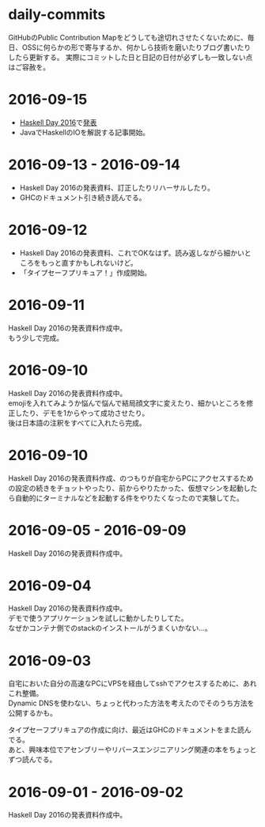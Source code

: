 <!--
Execute this vim command to push updates of this file:

:w | !bash -c 'git add README.md ; git commit -m"update" ; git push'
-->

# daily-commits

GitHubのPublic Contribution Mapをどうしても途切れさせたくないために、毎日、OSSに何らかの形で寄与するか、何かしら技術を磨いたりブログ書いたりしたら更新する。
実際にコミットした日と日記の日付が必ずしも一致しない点はご容赦を。

# 2016-09-15

- [Haskell Day 2016](http://connpass.com/event/37892/)で[発表](http://the.igreque.info/slides/2016-09-17-stack-docker-integration.html)
- JavaでHaskellのIOを解説する記事開始。

# 2016-09-13 - 2016-09-14

- Haskell Day 2016の発表資料、訂正したりリハーサルしたり。
- GHCのドキュメント引き続き読んでる。

# 2016-09-12

- Haskell Day 2016の発表資料、これでOKなはず。読み返しながら細かいところをもっと直すかもしれないけど。
- 「タイプセーフプリキュア！」作成開始。

# 2016-09-11

Haskell Day 2016の発表資料作成中。  
もう少しで完成。

# 2016-09-10

Haskell Day 2016の発表資料作成中。  
emojiを入れてみようか悩んで悩んで結局顔文字に変えたり、細かいところを修正したり、デモを1からやって成功させたり。  
後は日本語の注釈をすべてに入れたら完成。

# 2016-09-10

Haskell Day 2016の発表資料作成、のつもりが自宅からPCにアクセスするための設定の続きをチョットやったり、前からやりたかった、仮想マシンを起動したら自動的にターミナルなどを起動する件をやりたくなったので実験してた。

# 2016-09-05 - 2016-09-09

Haskell Day 2016の発表資料作成中。

# 2016-09-04

Haskell Day 2016の発表資料作成中。  
デモで使うアプリケーションを試しに動かしたりしてた。  
なぜかコンテナ側でのstackのインストールがうまくいかない...。

# 2016-09-03

自宅においた自分の高速なPCにVPSを経由してsshでアクセスするために、あれこれ整備。  
Dynamic DNSを使わない、ちょっと代わった方法を考えたのでそのうち方法を公開するかも。

タイプセーフプリキュアの作成に向け、最近はGHCのドキュメントをまた読んでる。  
あと、興味本位でアセンブリーやリバースエンジニアリング関連の本をちょっとずつ読んでる。

# 2016-09-01 - 2016-09-02

Haskell Day 2016の発表資料作成中。
